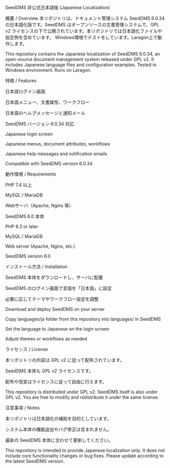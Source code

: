 SeedDMS 非公式日本語版 (Japanese Localization)

概要 / Overview
本リポジトリは、ドキュメント管理システム SeedDMS 6.0.34の日本語化版です。SeedDMS はオープンソースの文書管理システムで、GPL v2 ライセンスの下で公開されています。本リポジトリでは日本語化ファイルや設定例を含めています。
Windows環境でテストをしています。Laragon上で動作します。

This repository contains the Japanese localization of SeedDMS 6.0.34, an open-source document management system released under GPL v2. It includes Japanese language files and configuration examples.
Tested in Windows environment. Runs on Laragon.

特徴 / Features

日本語ログイン画面

日本語メニュー、文書属性、ワークフロー

日本語のヘルプメッセージと通知メール

SeedDMS バージョン 6.0.34 対応

Japanese login screen

Japanese menus, document attributes, workflows

Japanese help messages and notification emails

Compatible with SeedDMS version 6.0.34

動作環境 / Requirements

PHP 7.4 以上

MySQL / MariaDB

Webサーバ（Apache, Nginx 等）

SeedDMS 6.0 本体

PHP 8.3 or later

MySQL / MariaDB

Web server (Apache, Nginx, etc.)

SeedDMS version 6.0

インストール方法 / Installation

SeedDMS 本体をダウンロードし、サーバに配置

SeedDMS のログイン画面で言語を「日本語」に設定

必要に応じてテーマやワークフロー設定を調整

Download and deploy SeedDMS on your server

Copy languages/ja folder from this repository into languages/ in SeedDMS

Set the language to Japanese on the login screen

Adjust themes or workflows as needed

ライセンス / License

本リポジトリの内容は GPL v2 に従って配布されています。

SeedDMS 本体も GPL v2 ライセンスです。

配布や改変はライセンスに従って自由に行えます。

This repository is distributed under GPL v2.
SeedDMS itself is also under GPL v2.
You are free to modify and redistribute it under the same license.

注意事項 / Notes

本リポジトリは日本語化の補助を目的としています。

システム本体の機能追加やバグ修正は含まれません。

最新の SeedDMS 本体に合わせて更新してください。

This repository is intended to provide Japanese localization only.
It does not include core functionality changes or bug fixes.
Please update according to the latest SeedDMS version.
